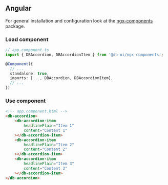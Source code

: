 <!--
SPDX-FileCopyrightText: 2025 DB Systel GmbH

SPDX-License-Identifier: Apache-2.0
-->

## Angular

For general installation and configuration look at the [ngx-components](https://www.npmjs.com/package/@db-ui/ngx-components) package.

### Load component

```ts app.component.ts
// app.component.ts
import { DBAccordion, DBAccordionItem } from '@db-ui/ngx-components';

@Component({
  // ...
  standalone: true,
  imports: [..., DBAccordion, DBAccordionItem],
  // ...
})
```

### Use component

```html app.component.html
<!-- app.component.html -->
<db-accordion>
	<db-accordion-item
		headlinePlain="Item 1"
		content="Content 1"
	></db-accordion-item>
	<db-accordion-item
		headlinePlain="Item 2"
		content="Content 2"
	></db-accordion-item>
	<db-accordion-item
		headlinePlain="Item 3"
		content="Content 3"
	></db-accordion-item>
</db-accordion>
```
